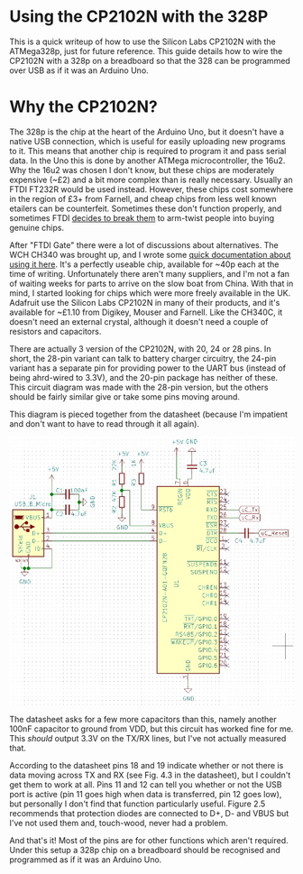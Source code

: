 # Using the CP2102N with the 328P

This is a quick writeup of how to use the Silicon Labs CP2102N with the ATMega328p, just for future reference.  This guide details how to wire the CP2102N with a 328p on a breadboard so that the 328 can be programmed over USB as if it was an Arduino Uno.

# Why the CP2102N?

The 328p is the chip at the heart of the Arduino Uno, but it doesn't have a native USB connection, which is useful for easily uploading new programs to it.  This means that another chip is required to program it and pass serial data.  In the Uno this is done by another ATMega microcontroller, the 16u2.  Why the 16u2 was chosen I don't know, but these chips are moderately expensive (~£2) and a bit more complex than is really necessary.  Usually an FTDI FT232R would be used instead.  However, these chips cost somewhere in the region of £3+ from Farnell, and cheap chips from less well known etailers can be counterfeit.  Sometimes these don't function properly, and sometimes FTDI [decides to break them](https://hackaday.com/2016/02/01/ftdi-drivers-break-fake-chips-again/) to arm-twist people into buying genuine chips.

After "FTDI Gate" there were a lot of discussions about alternatives.  The WCH CH340 was brought up, and I wrote some [quick documentation about using it here](https://github.com/UnfinishedStuff/CH340C/blob/master/README.md).  It's a perfectly useable chip, available for ~40p each at the time of writing.  Unfortunately there aren't many suppliers, and I'm not a fan of waiting weeks for parts to arrive on the slow boat from China.  With that in mind, I started looking for chips which were more freely available in the UK.  Adafruit use the Silicon Labs CP2102N in many of their products, and it's available for ~£1.10 from Digikey, Mouser and Farnell.  Like the CH340C, it doesn't need an external crystal, although it doesn't need a couple of resistors and capacitors.

There are actually 3 version of the CP2102N, with 20, 24 or 28 pins.  In short, the 28-pin variant can talk to battery charger circuitry, the 24-pin variant has a separate pin for providing power to the UART bus (instead of being ahrd-wired to 3.3V), and the 20-pin package has neither of these.  This circuit diagram was made with the 28-pin version, but the others should be fairly similar give or take some pins moving around.

This diagram is pieced together from the datasheet (because I'm impatient and don't want to have to read through it all again).

![alt text](CP2102N_Circuit_diagram.jpg "CP2102N circuit diagram")

The datasheet asks for a few more capacitors than this, namely another 100nF capacitor to ground from VDD, but this circuit has worked fine for me.  This *should* output 3.3V on the TX/RX lines, but I've not actually measured that.

According to the datasheet pins 18 and 19 indicate whether or not there is data moving across TX and RX (see Fig. 4.3 in the datasheet), but I couldn't get them to work at all.  Pins 11 and 12 can tell you whether or not the USB port is active (pin 11 goes high when data is transferred, pin 12 goes low), but personally I don't find that function particularly useful.  Figure 2.5 recommends that protection diodes are connected to D+, D- and VBUS but I've not used them and, touch-wood, never had a problem.

And that's it!  Most of the pins are for other functions which aren't required.  Under this setup a 328p chip on a breadboard should be recognised and programmed as if it was an Arduino Uno.

